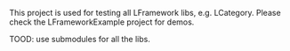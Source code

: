 This project is used for testing all LFramework libs, e.g. LCategory. Please check the LFrameworkExample project for demos.

TOOD: use submodules for all the libs.

